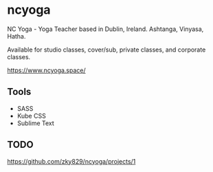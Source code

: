 # ncyoga

NC Yoga - Yoga Teacher based in Dublin, Ireland. Ashtanga, Vinyasa, Hatha. 

Available for studio classes, cover/sub, private classes, and corporate classes.

https://www.ncyoga.space/

## Tools

- SASS
- Kube CSS
- Sublime Text

## TODO

https://github.com/zky829/ncyoga/projects/1
